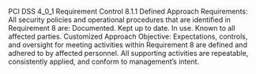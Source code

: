 PCI DSS 4_0_1 Requirement Control 8.1.1 Defined Approach Requirements: All security policies and operational procedures that are identified in Requirement 8 are: Documented. Kept up to date. In use. Known to all affected parties. Customized Approach Objective: Expectations, controls, and oversight for meeting activities within Requirement 8 are defined and adhered to by affected personnel. All supporting activities are repeatable, consistently applied, and conform to management’s intent.